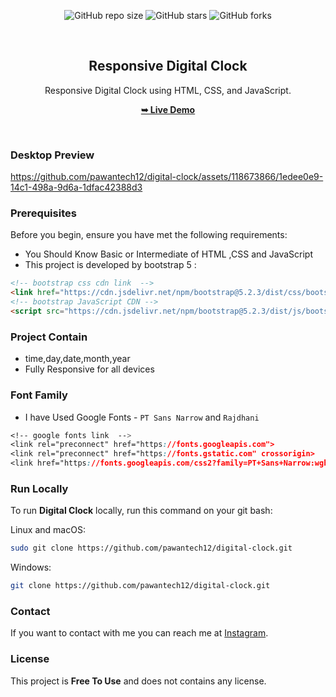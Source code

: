 <div align="center">
  
  ![GitHub repo size](https://img.shields.io/github/repo-size/pawantech12/digital-clock)
  ![GitHub stars](https://img.shields.io/github/stars/pawantech12/digital-clock?style=social)
  ![GitHub forks](https://img.shields.io/github/forks/pawantech12/digital-clock?style=social)

  <br />

  <h2 align="center">Responsive Digital Clock</h2>

  Responsive Digital Clock using HTML, CSS, and JavaScript.

  <a href="https://pawantech12.github.io/digital-clock/"><strong>➥ Live Demo</strong></a>

</div>

<br />

### Desktop Preview

https://github.com/pawantech12/digital-clock/assets/118673866/1edee0e9-14c1-498a-9d6a-1dfac42388d3

### Prerequisites

Before you begin, ensure you have met the following requirements:

* You Should Know Basic or Intermediate of HTML ,CSS and JavaScript
* This project is developed by bootstrap 5 :

```html
<!-- bootstrap css cdn link  -->
<link href="https://cdn.jsdelivr.net/npm/bootstrap@5.2.3/dist/css/bootstrap.min.css" rel="stylesheet" integrity="sha384-rbsA2VBKQhggwzxH7pPCaAqO46MgnOM80zW1RWuH61DGLwZJEdK2Kadq2F9CUG65" crossorigin="anonymous">
<!-- bootstrap JavaScript CDN -->
<script src="https://cdn.jsdelivr.net/npm/bootstrap@5.2.3/dist/js/bootstrap.bundle.min.js" integrity="sha384-kenU1KFdBIe4zVF0s0G1M5b4hcpxyD9F7jL+jjXkk+Q2h455rYXK/7HAuoJl+0I4" crossorigin="anonymous"></script>
```

### Project Contain

* time,day,date,month,year
* Fully Responsive for all devices

### Font Family
 
 * I have Used Google Fonts - `PT Sans Narrow` and `Rajdhani`
 ```css
 <!-- google fonts link  -->
 <link rel="preconnect" href="https://fonts.googleapis.com">
 <link rel="preconnect" href="https://fonts.gstatic.com" crossorigin>
 <link href="https://fonts.googleapis.com/css2?family=PT+Sans+Narrow:wght@400;700&family=Rajdhani:wght@500;600;700&display=swap" rel="stylesheet">
 ```

### Run Locally

To run **Digital Clock** locally, run this command on your git bash:

Linux and macOS:

```bash
sudo git clone https://github.com/pawantech12/digital-clock.git
```

Windows:

```bash
git clone https://github.com/pawantech12/digital-clock.git
```

### Contact

If you want to contact with me you can reach me at [Instagram](https://www.instagram.com/codewithpawan/).

### License

This project is **Free To Use** and does not contains any license.
